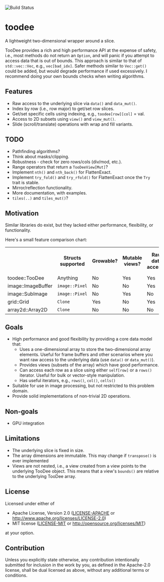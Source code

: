 ![Build Status](https://github.com/antonmarsden/toodee/workflows/Test/badge.svg)

# toodee

A lightweight two-dimensional wrapper around a slice.

TooDee provides a rich and high performance API at the expense of safety, i.e., most methods do not return an `Option`, and
will panic if you attempt to access data that is out of bounds. This approach is similar to that of `std::vec::Vec`,
e.g., `vec[bad_idx]`. Safer methods similar to `Vec::get()` could be added, but would degrade performance if used
excessively. I recommend doing your own bounds checks when writing algorithms.

## Features

- Raw access to the underlying slice via `data()` and `data_mut()`.
- Index by row (i.e., row major) to get/set row slices.
- Get/set specific cells using indexing, e.g., `toodee[row][col]` = val.
- Access to 2D subsets using `view()` and `view_mut()`.
- Slide (scroll/translate) operations with wrap and fill variants.

## TODO

- Pathfinding algorithms?
- Think about masks/clipping.
- Robustness - check for zero rows/cols (div/mod, etc.).
- Range operators that return a `TooDeeView[Mut]`?
- Implement `nth()` and `nth_back()` for FlattenExact.
- Implement `try_fold()` and `try_rfold()` for FlattenExact once the `Try` trait is stable.
- Mirror/reflection functionality.
- More documentation, with examples.
- `tiles(..)` and `tiles_mut()`?

## Motivation

Similar libraries do exist, but they lacked either performance, flexibility, or functionality. 

Here's a small feature comparison chart:

<table>
  <tr><th></th><th>Structs supported</th><th>Growable?</th><th>Mutable views?</th><th>Raw data access?</th><th>Iterate over row slices?</th><th>Safe/checked access?</tr>
  <tr><td>toodee::TooDee</td><td>Anything</td><td>No</td><td>Yes</td><td>Yes</td><td>Yes</td><td>No</td></tr>
  <tr><td>image::ImageBuffer</td><td><code>image::Pixel</code></td><td>No</td><td>No</td><td>Yes</td><td>No</td><td>No</td></tr>
  <tr><td>image::SubImage</td><td><code>image::Pixel</code></td><td>No</td><td>Yes</td><td>No</td><td>No</td><td>No</td></tr>
  <tr><td>grid::Grid</td><td><code>Clone</code></td><td>Yes</td><td>No</td><td>Yes</td><td>Yes</td><td>Yes</td></tr>
  <tr><td>array2d::Array2D</td><td><code>Clone</code></td><td>No</td><td>No</td><td>No</td><td>No</td><td>Yes</td></tr>
</table>

## Goals
 
- High performance and good flexibility by providing a core data model that:
    - Uses a one-dimensional array to store the two-dimensional array elements. Useful for frame buffers and
      other scenarios where you want raw access to the underlying data (use `data()` or `data_mut()`).
    - Provides views (subsets of the array) which have good performance.
    - Can access each row as a slice using either `self[row]` or a `rows()` iterator. Useful for bulk or vector-style manipulation.
    - Has useful iterators, e.g., `rows()`, `col()`, `cells()`
- Suitable for use in image processing, but not restricted to this problem domain.
- Provide solid implementations of non-trivial 2D operations.

## Non-goals
 
- GPU integration

## Limitations

- The underlying slice is fixed in size.
- The array dimensions are immutable. This may change if `transpose()` is ever implemented
- Views are not nested, i.e., a view created from a view points to the
   underlying TooDee object. This means that a view's `bounds()` are relative
   to the underlying TooDee array.

## License

Licensed under either of

 * Apache License, Version 2.0
   ([LICENSE-APACHE](LICENSE-APACHE) or http://www.apache.org/licenses/LICENSE-2.0)
 * MIT license
   ([LICENSE-MIT](LICENSE-MIT) or http://opensource.org/licenses/MIT)

at your option.

## Contribution

Unless you explicitly state otherwise, any contribution intentionally submitted
for inclusion in the work by you, as defined in the Apache-2.0 license, shall be
dual licensed as above, without any additional terms or conditions.
